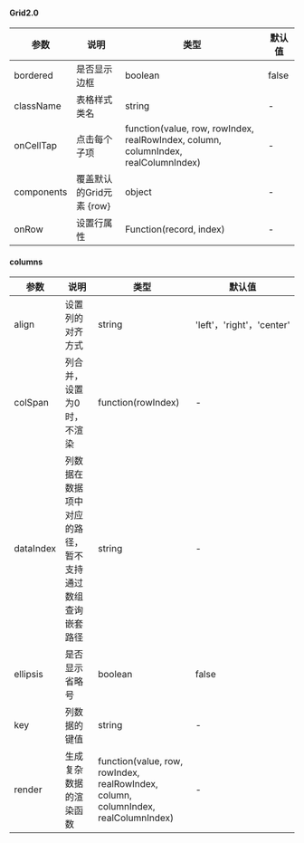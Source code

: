 

#### Grid2.0
参数 | 说明 | 类型 | 默认值
---|---|---|---
bordered | 是否显示边框 | boolean | false
className | 表格样式类名 | string | -
onCellTap | 点击每个子项 | function(value, row, rowIndex, realRowIndex, column, columnIndex, realColumnIndex) | -
components | 覆盖默认的Grid元素 {row} | object | -
onRow | 设置行属性 | Function(record, index) | -


#### columns
参数 | 说明 | 类型 | 默认值
---|---|---|---
align | 设置列的对齐方式 | string | 'left'，'right'，'center'
colSpan | 列合并，设置为0时，不渲染 | function(rowIndex) | -
dataIndex | 列数据在数据项中对应的路径，暂不支持通过数组查询嵌套路径 | string | -
ellipsis | 是否显示省略号 | boolean | false
key | 列数据的键值 | string | -
render | 生成复杂数据的渲染函数 | function(value, row, rowIndex, realRowIndex, column, columnIndex, realColumnIndex) | -

